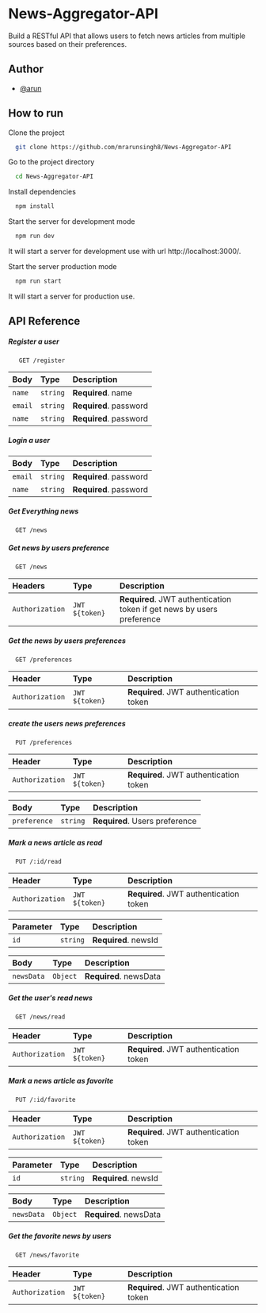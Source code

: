 # News-Aggregator-API
Build a RESTful API that allows users to fetch news articles from multiple sources based on their preferences.


## Author
- [@arun](https://github.com/mrarunsingh8)

## How to run

Clone the project

```bash
  git clone https://github.com/mrarunsingh8/News-Aggregator-API
```

Go to the project directory

```bash
  cd News-Aggregator-API
```

Install dependencies

```bash
  npm install
```

Start the server for development mode

```bash
  npm run dev
```
It will start a server for development use with url http://localhost:3000/.

Start the server production mode

```bash
  npm run start
```
It will start a server for production use.


## API Reference

##### Register a user

```http
   GET /register
```

| Body | Type     | Description                       |
| :-------- | :------- | :-------------------------------- |
| `name`      | `string` | **Required**. name |
| `email`      | `string` | **Required**. password |
| `name`      | `string` | **Required**. password |

##### Login a user

| Body | Type     | Description                       |
| :-------- | :------- | :-------------------------------- |
| `email`      | `string` | **Required**. password |
| `name`      | `string` | **Required**. password |

##### Get Everything news

```http
  GET /news
```

##### Get news by users preference

```http
  GET /news
```


| Headers | Type     | Description                       |
| :-------- | :------- | :-------------------------------- |
| `Authorization`      | `JWT ${token}` | **Required**. JWT authentication token if get news by users preference |

##### Get the news by users preferences

```http
  GET /preferences
```

| Header | Type     | Description                       |
| :-------- | :------- | :-------------------------------- |
| `Authorization`      | `JWT ${token}` |  **Required**. JWT authentication token |

##### create the users news preferences

```http
  PUT /preferences
```

| Header | Type     | Description                       |
| :-------- | :------- | :-------------------------------- |
| `Authorization`      | `JWT ${token}` |  **Required**. JWT authentication token |

| Body | Type     | Description                       |
| :-------- | :------- | :-------------------------------- |
| `preference`      | `string` |  **Required**. Users preference |


##### Mark a news article as read

```http
  PUT /:id/read
```

| Header | Type     | Description                       |
| :-------- | :------- | :-------------------------------- |
| `Authorization`      | `JWT ${token}` |  **Required**. JWT authentication token |

| Parameter | Type     | Description                       |
| :-------- | :------- | :-------------------------------- |
| `id`      | `string` |  **Required**. newsId |


| Body | Type     | Description                       |
| :-------- | :------- | :-------------------------------- |
| `newsData`      | `Object` |  **Required**. newsData |

##### Get the user's read news

```http
  GET /news/read
```

| Header | Type     | Description                       |
| :-------- | :------- | :-------------------------------- |
| `Authorization`      | `JWT ${token}` |  **Required**. JWT authentication token |


##### Mark a news article as favorite

```http
  PUT /:id/favorite
```

| Header | Type     | Description                       |
| :-------- | :------- | :-------------------------------- |
| `Authorization`      | `JWT ${token}` |  **Required**. JWT authentication token |

| Parameter | Type     | Description                       |
| :-------- | :------- | :-------------------------------- |
| `id`      | `string` |  **Required**. newsId |


| Body | Type     | Description                       |
| :-------- | :------- | :-------------------------------- |
| `newsData`      | `Object` |  **Required**. newsData |

##### Get the favorite news by users

```http
  GET /news/favorite
```

| Header | Type     | Description                       |
| :-------- | :------- | :-------------------------------- |
| `Authorization`      | `JWT ${token}` |  **Required**. JWT authentication token |



